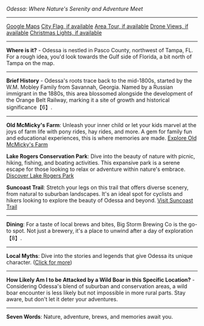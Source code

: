 *Odessa: Where Nature's Serenity and Adventure Meet*

---

[Google Maps](https://www.google.com/maps/place/Odessa,+FL/data=!3m1!1e3)
[City Flag, if available](https://www.google.com/search?tbm=isch&q=Odessa+FL+Flag+Picture)
[Area Tour, if available](https://www.youtube.com/results?search_query=Odessa+FL+4k+tour)
[Drone Views, if available](https://www.youtube.com/results?search_query=Odessa+FL+4k+drone)
[Christmas Lights, if available](https://www.youtube.com/results?search_query=Odessa+FL+christmas+lights&sp=CAI%253D)

---

**Where is it?** - Odessa is nestled in Pasco County, northwest of Tampa, FL. For a rough idea, you'd look towards the Gulf side of Florida, a bit north of Tampa on the map.

---

**Brief History** - Odessa's roots trace back to the mid-1800s, started by the W.M. Mobley Family from Savannah, Georgia. Named by a Russian immigrant in the 1880s, this area blossomed alongside the development of the Orange Belt Railway, marking it a site of growth and historical significance【6】.

---

**Old McMicky's Farm**: Unleash your inner child or let your kids marvel at the joys of farm life with pony rides, hay rides, and more. A gem for family fun and educational experiences, this is where memories are made. [Explore Old McMicky's Farm](https://www.youtube.com/results?search_query=Odessa+FL+Old+McMicky%27s+Farm)

**Lake Rogers Conservation Park**: Dive into the beauty of nature with picnic, hiking, fishing, and boating activities. This expansive park is a serene escape for those looking to relax or adventure within nature's embrace. [Discover Lake Rogers Park](https://www.youtube.com/results?search_query=Odessa+FL+Lake+Rogers+Conservation+Park)

**Suncoast Trail**: Stretch your legs on this trail that offers diverse scenery, from natural to suburban landscapes. It's an ideal spot for cyclists and hikers looking to explore the beauty of Odessa and beyond. [Visit Suncoast Trail](https://www.youtube.com/results?search_query=Odessa+FL+Suncoast+Trail)

---

**Dining**: For a taste of local brews and bites, Big Storm Brewing Co is the go-to spot. Not just a brewery, it's a place to unwind after a day of exploration【8】.

---

**Local Myths**: Dive into the stories and legends that give Odessa its unique character. ([Click for more](https://www.google.com/search?q=Odessa+FL+local+myths))

---

**How Likely Am I to be Attacked by a Wild Boar in this Specific Location?** - Considering Odessa's blend of suburban and conservation areas, a wild boar encounter is less likely but not impossible in more rural parts. Stay aware, but don't let it deter your adventures.

---

**Seven Words**: Nature, adventure, brews, and memories await you.